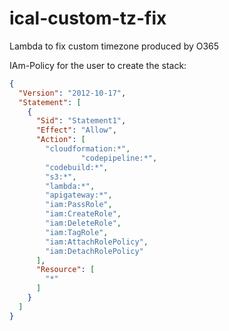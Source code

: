 # ical-custom-tz-fix
Lambda to fix custom timezone produced by O365

IAm-Policy for the user to create the stack:

```json
{
  "Version": "2012-10-17",
  "Statement": [
    {
      "Sid": "Statement1",
      "Effect": "Allow",
      "Action": [
        "cloudformation:*",
                "codepipeline:*",
        "codebuild:*",
        "s3:*",
        "lambda:*",
        "apigateway:*",
        "iam:PassRole",
        "iam:CreateRole",
        "iam:DeleteRole",
        "iam:TagRole",
        "iam:AttachRolePolicy",
        "iam:DetachRolePolicy"
      ],
      "Resource": [
        "*"
      ]
    }
  ]
}
```

